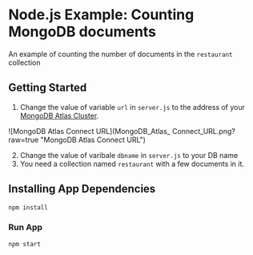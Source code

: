 # Node.js Example: Counting MongoDB documents
An example of counting the number of documents in the `restaurant` collection

## Getting Started
1. Change the value of variable `url` in `server.js` to the address of your [MongoDB Atlas Cluster](http://cloud.mongo.com).

![MongoDB Atlas Connect URL](MongoDB_Atlas_ Connect_URL.png?raw=true "MongoDB Atlas Connect URL")

2. Change the value of varibale `dbname` in `server.js` to your DB name
3. You need a collection named `restaurant` with a few documents in it.

## Installing App Dependencies
```
npm install
```
### Run App
```
npm start
```
